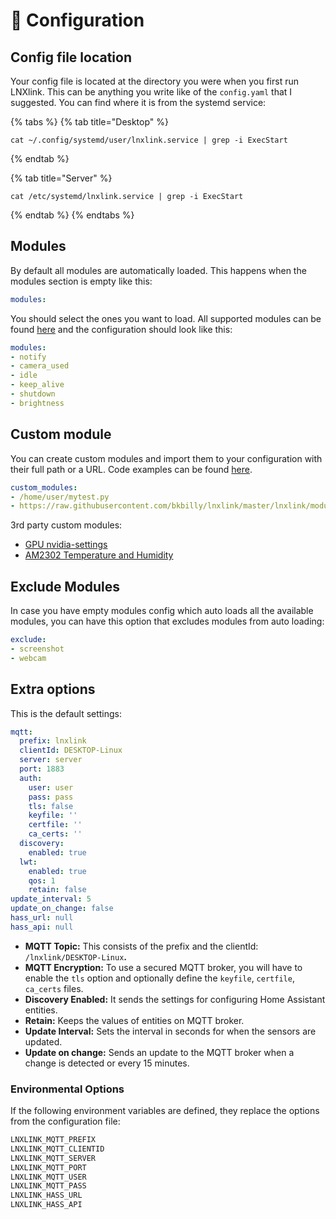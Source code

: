 # 📂 Configuration

## Config file location

Your config file is located at the directory you were when you first run LNXlink. This can be anything you write like of the `config.yaml` that I suggested. You can find where it is from the systemd service:

{% tabs %}
{% tab title="Desktop" %}
```
cat ~/.config/systemd/user/lnxlink.service | grep -i ExecStart
```
{% endtab %}

{% tab title="Server" %}
```
cat /etc/systemd/lnxlink.service | grep -i ExecStart
```
{% endtab %}
{% endtabs %}

## Modules

By default all modules are automatically loaded. This happens when the modules section is empty like this:

```yaml
modules:
```

You should select the ones you want to load. All supported modules can be found [here](https://github.com/bkbilly/lnxlink/blob/master/lnxlink/modules) and the configuration should look like this:

```yaml
modules:
- notify
- camera_used
- idle
- keep_alive
- shutdown
- brightness
```

## Custom module

You can create custom modules and import them to your configuration with their full path or a URL. Code examples can be found [here](https://github.com/bkbilly/lnxlink/blob/master/lnxlink/modules).

```yaml
custom_modules:
- /home/user/mytest.py
- https://raw.githubusercontent.com/bkbilly/lnxlink/master/lnxlink/modules/cpu.py
```

3rd party custom modules:

* [GPU nvidia-settings](https://github.com/PW999/lnxlink_gpu_nvidia_settings)
* [AM2302 Temperature and Humidity](https://github.com/bkbilly/lnxlink/discussions/81)

## Exclude Modules

In case you have empty modules config which auto loads all the available modules, you can have this option that excludes modules from auto loading:

```yaml
exclude:
- screenshot
- webcam
```

## Extra options

This is the default settings:

```yaml
mqtt:
  prefix: lnxlink
  clientId: DESKTOP-Linux
  server: server
  port: 1883
  auth:
    user: user
    pass: pass
    tls: false
    keyfile: ''
    certfile: ''
    ca_certs: ''
  discovery:
    enabled: true
  lwt:
    enabled: true
    qos: 1
    retain: false
update_interval: 5
update_on_change: false
hass_url: null
hass_api: null
```

* **MQTT Topic:** This consists of the prefix and the clientId: `/lnxlink/DESKTOP-Linux`**.**
* **MQTT Encryption:** To use a secured MQTT broker, you will have to enable the `tls` option and optionally define the `keyfile`, `certfile`, `ca_certs` files.
* **Discovery Enabled:** It sends the settings for configuring Home Assistant entities.
* **Retain:** Keeps the values of entities on MQTT broker.
* **Update Interval:** Sets the interval in seconds for when the sensors are updated.
* **Update on change:** Sends an update to the MQTT broker when a change is detected or every 15 minutes.

### Environmental Options

If the following environment variables are defined, they replace the options from the configuration file:

```bash
LNXLINK_MQTT_PREFIX
LNXLINK_MQTT_CLIENTID
LNXLINK_MQTT_SERVER
LNXLINK_MQTT_PORT
LNXLINK_MQTT_USER
LNXLINK_MQTT_PASS
LNXLINK_HASS_URL
LNXLINK_HASS_API
```
